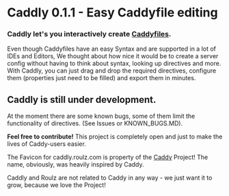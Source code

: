 # Caddly 0.1.1 - Easy Caddyfile editing
### Caddly let's you interactively create [Caddyfiles](https://caddyserver.com/tutorial/caddyfile).

Even though Caddyfiles have an easy Syntax and are supported in a lot of IDEs and Editors, We thought about how nice it would be to create a server config without having to think about syntax, looking up directives and more.
With Caddly, you can just drag and drop the required directives, configure them (properties just need to be filled) and export them in minutes.

## Caddly is still under development.
At the moment there are some known bugs, some of them limit the functionality of directives. (See Issues or KNOWN_BUGS.MD).

**Feel free to contribute!** This project is completely open and just to make the lives of Caddy-users easier.


The Favicon for caddly.roulz.com is property of the [Caddy](https://caddyserver.com/) Project! The name, obviously, was heavily inspired by Caddy.

Caddly and Roulz are not related to Caddy in any way - we just want it to grow, because we love the Project!
